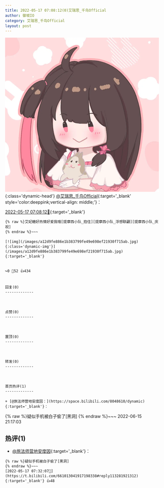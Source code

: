```yaml
---
title: 2022-05-17 07:08:12(0)艾瑞思_千鸟Official
author: 御坂IO
category: 艾瑞思_千鸟Official
layout: post
---
```


![img](/images/7e08840c56f251de28bdf766b647bd5fe9a5d50a.jpg){:class='dynamic-head'}
[@艾瑞思_千鸟Official](https://space.bilibili.com/1090010845/dynamic){:target='_blank' style='color:deeppink;vertical-align: middle;'}：

[2022-05-17 07:08:12🔗](https://t.bilibili.com/661013041917198338){:target='_blank'}

~~~
{% raw %}艾妃糖好热情好爱我哦[提摩西小队_抱住][提摩西小队_浮想联翩][提摩西小队_庆祝]
{% endraw %}~~~

[![img](/images/a12d9fe886e1b383799fe49e698ef21930f715ab.jpg){:class='dynamic-img'}](/images/a12d9fe886e1b383799fe49e698ef21930f715ab.jpg){:target='_blank'}


↪️0 💬52 👍434


回复(0)
-------------



点赞(0)
-------------



置顶(0)
-------------



转发(0)
-------------



首页热评(1)
-------------

+ [@旅法师营地安度因：](https://space.bilibili.com/8048610/dynamic){:target='_blank'}：
~~~
{% raw %}疑似手机被白子偷了[黑洞]
{% endraw %}~~~
2022-06-15 21:17:03


热评(1)
-------------

+ [@旅法师营地安度因](https://space.bilibili.com/8048610/dynamic){:target='_blank'}：
~~~
{% raw %}疑似手机被白子偷了[黑洞]
{% endraw %}~~~
[2022-05-17 07:32:07🔗](https://t.bilibili.com/661013041917198338#reply113281921312){:target='_blank'} 👍48


